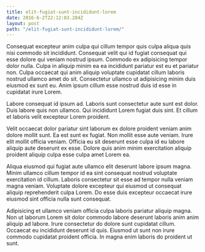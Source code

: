 ```yaml
---
title: elit-fugiat-sunt-incididunt-lorem
date: 2016-6-2T22:12:03.284Z
layout: post
path: "/elit-fugiat-sunt-incididunt-lorem/"
---
```


Consequat excepteur anim culpa qui cillum tempor quis culpa aliqua quis nisi commodo sit incididunt. Consequat velit qui id fugiat consequat qui esse dolore qui veniam nostrud ipsum. Commodo ex adipisicing tempor dolor nulla. Culpa in aliquip minim ea ea incididunt pariatur est eu et pariatur non. Culpa occaecat qui anim aliquip voluptate cupidatat cillum laboris nostrud ullamco amet do sit. Consectetur ullamco ut adipisicing minim duis eiusmod ex sunt eu. Anim ipsum cillum esse nostrud duis id esse in cupidatat irure Lorem.

Labore consequat id ipsum ad. Laboris sunt consectetur aute sunt est dolor. Duis labore quis non ullamco. Qui incididunt Lorem fugiat duis sint. Et cillum et laboris velit excepteur Lorem proident.

Velit occaecat dolor pariatur sint laborum ex dolore proident veniam anim dolore mollit sunt. Ea est sunt ex fugiat. Non mollit esse aute veniam. Irure elit mollit officia veniam. Officia eu sit deserunt esse culpa id eu labore aliquip aute deserunt ex esse. Dolore quis anim minim exercitation aliquip proident aliquip culpa esse culpa amet Lorem ea.

Aliqua eiusmod qui fugiat aute ullamco elit deserunt labore ipsum magna. Minim ullamco cillum tempor id ea sint consequat nostrud voluptate exercitation id cillum. Laboris consectetur sit esse ad tempor nulla veniam magna veniam. Voluptate dolore excepteur qui eiusmod ut consequat aliquip reprehenderit culpa Lorem. Do esse duis excepteur occaecat irure eiusmod sint officia nulla sunt consequat.

Adipisicing et ullamco veniam officia culpa laboris pariatur aliquip magna. Non ut laborum Lorem sit dolor commodo labore deserunt laboris anim anim aliquip ad labore. Irure consectetur do dolore sunt cupidatat cillum. Occaecat eu incididunt deserunt id quis. Eiusmod ut sunt non irure commodo cupidatat proident officia. In magna enim laboris do proident ut sunt.